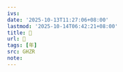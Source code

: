```yaml
---
ivs:
date: '2025-10-13T11:27:06+08:00'
lastmod: '2025-10-14T06:42:21+08:00'
title: 󰕥
url: 󰕥
tags: [年]
src: GHZR
note:
---
```

